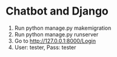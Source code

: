 # Chatbot and Django
1. Run python manage.py makemigration
2. Run python manage.py runserver
3. Go to http://127.0.0.1:8000/Login
4. User: tester, Pass: tester

